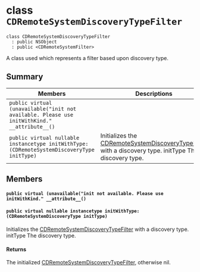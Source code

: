 # class `CDRemoteSystemDiscoveryTypeFilter` 

```
class CDRemoteSystemDiscoveryTypeFilter
  : public NSObject
  : public <CDRemoteSystemFilter>
```  

A class used which represents a filter based upon discovery type.



## Summary

 Members                        | Descriptions                                
--------------------------------|---------------------------------------------
`public virtual (unavailable("init not available. Please use initWithKind." __attribute__()` | 
`public virtual nullable instancetype initWithType:(CDRemoteSystemDiscoveryType initType)` | Initializes the [CDRemoteSystemDiscoveryTypeFilter](#interface_c_d_remote_system_discovery_type_filter) with a discovery type.  initType The discovery type.

## Members

#### `public virtual (unavailable("init not available. Please use initWithKind." __attribute__()` 





#### `public virtual nullable instancetype initWithType:(CDRemoteSystemDiscoveryType initType)` 

Initializes the [CDRemoteSystemDiscoveryTypeFilter](#interface_c_d_remote_system_discovery_type_filter) with a discovery type.  initType The discovery type.

#### Returns
The initialized [CDRemoteSystemDiscoveryTypeFilter](#interface_c_d_remote_system_discovery_type_filter), otherwise nil.